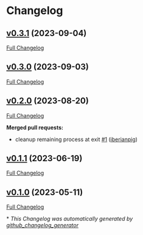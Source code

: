 # Changelog

## [v0.3.1](https://github.com/iberianpig/fusuma-plugin-remap/tree/v0.3.1) (2023-09-04)

[Full Changelog](https://github.com/iberianpig/fusuma-plugin-remap/compare/v0.3.0...v0.3.1)

## [v0.3.0](https://github.com/iberianpig/fusuma-plugin-remap/tree/v0.3.0) (2023-09-03)

[Full Changelog](https://github.com/iberianpig/fusuma-plugin-remap/compare/v0.2.0...v0.3.0)

## [v0.2.0](https://github.com/iberianpig/fusuma-plugin-remap/tree/v0.2.0) (2023-08-20)

[Full Changelog](https://github.com/iberianpig/fusuma-plugin-remap/compare/v0.1.1...v0.2.0)

**Merged pull requests:**

- cleanup remaining process at exit [\#1](https://github.com/iberianpig/fusuma-plugin-remap/pull/1) ([iberianpig](https://github.com/iberianpig))

## [v0.1.1](https://github.com/iberianpig/fusuma-plugin-remap/tree/v0.1.1) (2023-06-19)

[Full Changelog](https://github.com/iberianpig/fusuma-plugin-remap/compare/v0.1.0...v0.1.1)

## [v0.1.0](https://github.com/iberianpig/fusuma-plugin-remap/tree/v0.1.0) (2023-05-11)

[Full Changelog](https://github.com/iberianpig/fusuma-plugin-remap/compare/552beee0701bc8164dd3dfbbf576a1c446a15f32...v0.1.0)



\* *This Changelog was automatically generated by [github_changelog_generator](https://github.com/github-changelog-generator/github-changelog-generator)*

